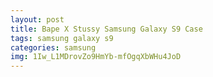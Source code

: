 ```yaml
---
layout: post
title: Bape X Stussy Samsung Galaxy S9 Case
tags: samsung galaxy s9
categories: samsung
img: 1Iw_L1MDrovZo9HmYb-mfOgqXbWHu4JoD
---
```

